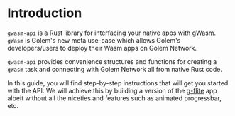 # Introduction

`gwasm-api` is a Rust library for interfacing your native apps with [gWasm]. `gWasm` is
Golem's new meta use-case which allows Golem's developers/users to deploy their Wasm
apps on Golem Network.

`gwasm-api` provides convenience structures and functions for creating a `gWasm` task
and connecting with Golem Network all from native Rust code.

In this guide, you will find step-by-step instructions that will get you started with
the API. We will achieve this by building a version of the [g-flite] app albeit without
all the niceties and features such as animated progressbar, etc.

[gWasm]: https://docs.golem.network/#/Products/Brass-Beta/gWASM 
[g-flite]: https://github.com/golemfactory/g-flite
